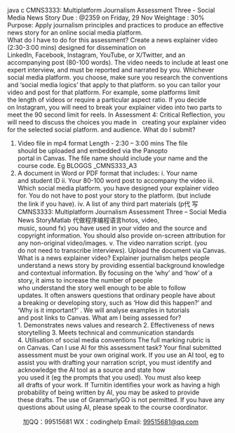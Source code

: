 java c
CMNS3333: Multiplatform Journalism 
Assessment Three - Social Media News Story
Due : @2359 on Friday, 29 Nov 
Weightage : 30% 
Purpose: Apply journalism principles and practices to produce an effective news story for an online social media platform. 
What do I have to do for this assessment?
Create a news explainer video (2:30-3:00 mins) designed for dissemination on LinkedIn, Facebook, Instagram, YouTube, or X/Twitter, and an accompanying post (80-100 words). The video needs to include at least one expert interview, and must be reported and narrated by you. 
Whichever social media platform. you choose, make sure you research the conventions and ‘social media logics’ that apply to that platform. so you can tailor your video and post for that platform. For example, some platforms limit the length of videos or require a particular aspect ratio. If you decide on Instagram, you will need to break your explainer video into two parts to meet the 90 second limit for reels. In Assessment 4: Critical Reflection, you will need to discuss the choices you made in   creating your explainer video for the selected social platform. and audience. 
What do I submit?
1. Video file in mp4 format
Length - 2:30 – 3:00 mins
The file should be uploaded and embedded via the Panopto portal in Canvas. The file name should include your name and the course code. Eg BLOGGS _CMNS333_A3
2. A document in Word or PDF format that includes:
i. Your name and student ID
ii. Your 80-100 word post to accompany the video
iii. Which social media platform. you have designed your explainer video for. You do not have to post your story to the platform. (but include the link if you have).
iv. A list of any third part materials (p代 写CMNS3333: Multiplatform Journalism Assessment Three – Social Media News StoryMatlab
代做程序编程语言hotos, video, music, sound fx) you have used in your video and the source and copyright information. You should also provide on-screen attribution for any non-original video/images.
v. The video narration script. (you do not need to transcribe interviews).
Upload the document via Canvas.
What is a news explainer video?
Explainer journalism helps people understand a news story by providing essential background knowledge and contextual information. By focusing on the ‘why’ and ‘how’ of a story, it aims to increase the number of people who understand the story well enough to be able to follow updates. It often answers questions that ordinary people have about a breaking or developing story, such as ‘How did this happen?’ and ‘Why is it important?’ . We will analyse examples in tutorials and post links to Canvas.
What am I being assessed for?
1. Demonstrates news values and research
2. Effectiveness of news storytelling
3. Meets technical and communication standards
4. Utilisation of social media conventions
The full marking rubric is on Canvas.
Can I use AI for this assessment task?
Your final submitted assessment must be your own original work. 
If you use an AI tool, eg to assist you with drafting your narration script, you must identify and acknowledge the AI tool as a source and state how you used it (eg the prompts that you used). You must also keep all drafts of your work. If Turnitin identifies your work as having a high probability of being written by AI, you may be asked to provide these drafts. 
The use of GrammarlyGO is not permitted.
If you have any questions about using AI, please speak to the course coordinator.







         
加QQ：99515681  WX：codinghelp  Email: 99515681@qq.com

